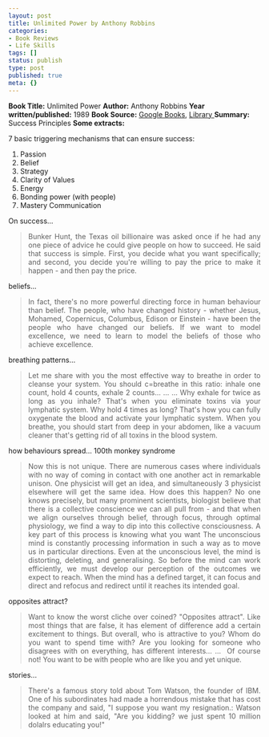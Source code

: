 ```yaml
---
layout: post
title: Unlimited Power by Anthony Robbins
categories:
- Book Reviews
- Life Skills
tags: []
status: publish
type: post
published: true
meta: {}
---
```

<strong>Book Title:</strong> Unlimited Power
<strong>Author:</strong> Anthony Robbins
<strong>Year written/published:</strong> 1989
<strong>Book Source:</strong> <a href="http://books.google.com/books?id=8PRGAAAAMAAJ&amp;q=unlimited+power+robbins&amp;dq=unlimited+power+robbins&amp;pgis=1">Google Books</a>, <a href="http://vistaweb.nlb.gov.sg/cgi-bin/cw_cgi?fullRecord+5706+3002+12787904+2+0">Library
</a><strong>Summary:</strong> Success Principles
<strong>Some extracts:</strong>

7 basic triggering mechanisms that can ensure success:
<ol>
	<li>Passion</li>
	<li>Belief</li>
	<li>Strategy</li>
	<li>Clarity of Values</li>
	<li>Energy</li>
	<li>Bonding power (with people)</li>
	<li>Mastery Communication</li>
</ol>
On success...
<blockquote>
<p align="justify">Bunker Hunt, the Texas oil billionaire was asked once if he had any one piece of advice he could give people on how to succeed. He said that success is simple. First, you decide what you want specifically; and second, you decide you're willing to pay the price to make it happen - and then pay the price.</p>
</blockquote>
beliefs...
<blockquote>
<p align="justify">In fact, there's no more powerful directing force in human behaviour than belief. The people, who have changed history - whether Jesus, Mohamed, Copernicus, Columbus, Edison or Einstein - have been the people who have changed our beliefs. If we want to model excellence, we need to learn to model the beliefs of those who achieve excellence.</p>
</blockquote>
breathing patterns...
<blockquote>
<p align="justify">Let me share with you the most effective way to breathe in order to cleanse your system. You should c=breathe in this ratio: inhale one count, hold 4 counts, exhale 2 counts... ... ... Why exhale for twice as long as you inhale? That's when you eliminate toxins via your lymphatic system. Why hold 4 times as long? That's how you can fully oxygenate the blood and activate your lymphatic system. When you breathe, you should start from deep in your abdomen, like a vacuum cleaner that's getting rid of all toxins in the blood system.</p>
</blockquote>
<p align="justify">how behaviours spread... 100th monkey syndrome</p>

<blockquote>
<p align="justify">Now this is not unique. There are numerous cases where individuals with no way of coming in contact with one another act in remarkable unison. One physicist will get an idea, and simultaneously 3 physicist elsewhere will get the same idea. How does this happen? No one knows precisely, but many prominent scientists, biologist believe that there is a collective conscience we can all pull from - and that when we align ourselves through belief, through focus, through optimal physiology, we find a way to dip into this collective consciousness.
A key part of this process is knowing what you want The unconscious mind is constantly processing information in such a way as to move us in particular directions. Even at the unconscious level, the mind is distorting, deleting, and generalising. So before the mind can work efficiently, we must develop our perception of the outcomes we expect to reach. When the mind has a defined target, it can focus and direct and refocus and redirect until it reaches its intended goal.</blockquote>
<p align="justify">opposites attract?</p>

<blockquote>
<p align="justify">Want to know the worst cliche over coined? "Opposites attract". Like most things that are false, it has element of difference add a certain excitement to things. But overall, who is attractive to you? Whom do you want to spend time with? Are you looking for someone who disagrees with on everything, has different interests... ...  Of course not! You want to be with people who are like you and yet unique.</p>
</blockquote>
<p align="justify">stories...</p>

<blockquote>
<p align="justify">There's a famous story told about Tom Watson, the founder of IBM. One of his subordinates had made a horrendous mistake that has cost the company and said, "I suppose you want my resignation.: Watson looked at him and said, "Are you kidding? we just spent 10 million dolalrs educating you!"</p>
</blockquote>
